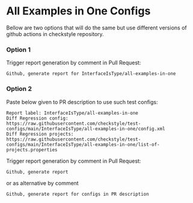 # All Examples in One Configs

Bellow are two options that will do the same but use different versions
of github actions in checkstyle repository.


### Option 1
Trigger report generation by comment in Pull Request:
```
Github, generate report for InterfaceIsType/all-examples-in-one
```

### Option 2

Paste below given to PR description to use such test configs:
```
Report label: InterfaceIsType/all-examples-in-one
Diff Regression config: https://raw.githubusercontent.com/checkstyle/test-configs/main/InterfaceIsType/all-examples-in-one/config.xml
Diff Regression projects: https://raw.githubusercontent.com/checkstyle/test-configs/main/InterfaceIsType/all-examples-in-one/list-of-projects.properties
```

Trigger report generation by comment in Pull Request:
```
Github, generate report
```
or as alternative by comment
```
Github, generate report for configs in PR description
```
